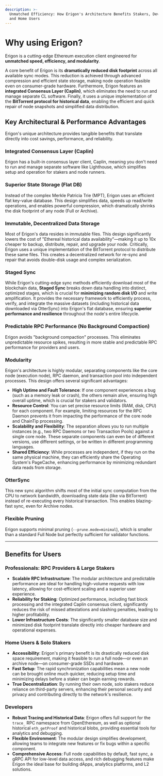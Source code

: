 ```yaml
---
description: >-
  Unmatched Efficiency: How Erigon's Architecture Benefits Stakers, Developers,
  and Home Users
---
```


# Why using Erigon?

Erigon is a cutting-edge Ethereum execution client engineered for **unmatched speed, efficiency, and modularity**.&#x20;

A core benefit of Erigon is its **dramatically reduced disk footprint** across all available sync modes. This reduction is achieved through advanced compression and efficient state storage, making node operation feasible even on consumer-grade hardware. Furthermore, Erigon features an **integrated Consensus Layer (Caplin)**, which eliminates the need to run and manage separate CL software. Finally, it uses a unique implementation of the **BitTorrent protocol for historical data**, enabling the efficient and quick repair of node snapshots and simplified data distribution.

## Key Architectural & Performance Advantages

Erigon's unique architecture provides tangible benefits that translate directly into cost savings, performance, and reliability.

### **Integrated Consensus Layer (Caplin)**

Erigon has a built-in consensus layer client, Caplin, meaning you don't need to run and manage separate software like Lighthouse, which simplifies setup and operation for stakers and node runners.

### **Superior State Storage (Flat DB)**

Instead of the complex Merkle Patricia Trie (MPT), Erigon uses an efficient flat key-value database. This design simplifies data, speeds up read/write operations, and enables powerful compression, which dramatically shrinks the disk footprint of any node (Full or Archive).

### **Immutable, Decentralized Data Storage**

Most of Erigon's data resides in immutable files. This design significantly lowers the cost of "Ethereal historical data availability"—making it up to 10x cheaper to backup, distribute, repair, and upgrade your node. Critically, Erigon uses a unique implementation of the BitTorrent protocol to distribute these same files. This creates a decentralized network for re-sync and repair that avoids double-disk usage and complex serialization.

### **Staged Sync**

While Erigon's cutting-edge sync methods efficiently download most of the blockchain data, **Staged Sync** breaks down data handling into distinct, optimized stages, which is crucial for **minimizing random disk I/O** and write amplification. It provides the necessary framework to efficiently process, verify, and integrate the massive datasets (including historical data downloaded via OtterSync) into Erigon's flat database, ensuring **superior performance and resilience** throughout the node's entire lifecycle.

### **Predictable RPC Performance (No Background Compaction)**

Erigon avoids "background compaction" processes. This eliminates unpredictable resource spikes, resulting in more stable and predictable RPC performance for providers and users.

### **Modularity**

Erigon's architecture is highly modular, separating components like the core node (execution node), RPC daemon, and transaction pool into independent processes. This design offers several significant advantages:

* **High Uptime and Fault Tolerance**: If one component experiences a bug (such as a memory leak or crash), the others remain alive, ensuring high overall uptime, which is crucial for stakers and validators.
* **Resource Control**: You can set precise resource limits (RAM, disk, CPU) for each component. For example, limiting resources for the RPC Daemon prevents it from impacting the performance of the core node and ChainTip processing.
* **Scalability and Flexibility**: The separation allows you to run multiple instances (e.g., two RPC Daemons or two Transaction Pools) against a single core node. These separate components can even be of different versions, use different settings, or be written in different programming languages.
* **Shared Efficiency**: While processes are independent, if they run on the same physical machine, they can efficiently share the Operating System's PageCache, enhancing performance by minimizing redundant data reads from storage.

### **OtterSync**

This new sync algorithm shifts most of the initial sync computation from the CPU to network bandwidth, downloading state data (like via BitTorrent) instead of re-executing every historical transaction. This enables blazing-fast sync, even for Archive nodes.

### **Flexible Pruning**

Erigon supports minimal pruning (`--prune.mode=minimal`), which is smaller than a standard Full Node but perfectly sufficient for validator functions.

***

## Benefits for Users

### Professionals: RPC Providers & Large Stakers

* **Scalable RPC Infrastructure**: The modular architecture and predictable performance are ideal for handling high-volume requests with low latency, allowing for cost-efficient scaling and a superior user experience.
* **Reliability for Staking**: Optimized performance, including fast block processing and the integrated Caplin consensus client, significantly reduces the risk of missed attestations and slashing penalties, leading to higher profitability.
* **Lower Infrastructure Costs**: The significantly smaller database size and minimized disk footprint translate directly into cheaper hardware and operational expenses.

### Home Users & Solo Stakers

* **Accessibility**: Erigon's primary benefit is its drastically reduced disk space requirement, making it feasible to run a full node—or even an archive node—on consumer-grade SSDs and hardware.
* **Fast Setup**: The rapid synchronization capabilities mean a new node can be brought online much quicker, reducing setup time and minimizing delays before a staker can begin earning rewards.
* **True Decentralization**: By running their own node, solo stakers reduce reliance on third-party servers, enhancing their personal security and privacy and contributing directly to the network's resilience.

### Developers

* **Robust Tracing and Historical Data**: Erigon offers full support for the `trace_` RPC namespace from OpenEthereum, as well as optional historical `eth_getProof` and historical blobs, providing essential tools for analytics and debugging.
* **Flexible Environment**: The modular design simplifies development, allowing teams to integrate new features or fix bugs within a specific component.
* **Comprehensive Access**: Full node capabilities by default, fast sync, a gRPC API for low-level data access, and rich debugging features make Erigon the ideal base for building dApps, analytics platforms, and L2 solutions.
